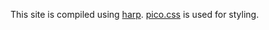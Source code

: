 This site is compiled using [harp](http://harpjs.com). [pico.css](https://picocss.com) is used for styling.